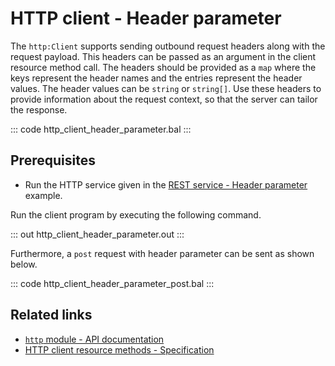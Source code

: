 # HTTP client - Header parameter

The `http:Client` supports sending outbound request headers along with the request payload.
This headers can be passed as an argument in the client resource method call. The headers should be provided as a `map` where the keys represent the header names and the entries represent the header values. The header values can be `string` or `string[]`.
Use these headers to provide information about the request context, so that the server can tailor the response.

::: code http_client_header_parameter.bal :::

## Prerequisites
- Run the HTTP service given in the [REST service - Header parameter](/learn/by-example/http-header-parameter/) example.

Run the client program by executing the following command.

::: out http_client_header_parameter.out :::

Furthermore, a `post` request with header parameter can be sent as shown below.

::: code http_client_header_parameter_post.bal :::

## Related links
- [`http` module - API documentation](https://lib.ballerina.io/ballerina/http/latest/)
- [HTTP client resource methods - Specification](/spec/http/#2423-resource-methods)
